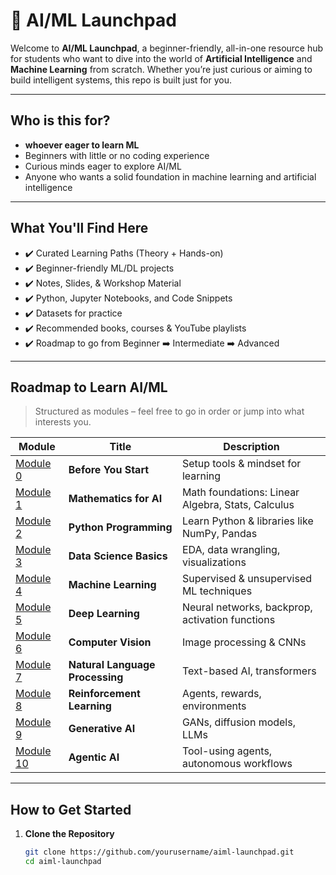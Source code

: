 # 🚀 AI/ML Launchpad

Welcome to **AI/ML Launchpad**, a beginner-friendly, all-in-one resource hub for students who want to dive into the world of **Artificial Intelligence** and **Machine Learning** from scratch. Whether you’re just curious or aiming to build intelligent systems, this repo is built just for you.

---

##  Who is this for?

-  **whoever eager to learn ML**
-  Beginners with little or no coding experience
-  Curious minds eager to explore AI/ML
-  Anyone who wants a solid foundation in machine learning and artificial intelligence

---

##  What You'll Find Here

- ✔️ Curated Learning Paths (Theory + Hands-on)
- ✔️ Beginner-friendly ML/DL projects
- ✔️ Notes, Slides, & Workshop Material
- ✔️ Python, Jupyter Notebooks, and Code Snippets
- ✔️ Datasets for practice
- ✔️ Recommended books, courses & YouTube playlists
- ✔️ Roadmap to go from Beginner ➡️ Intermediate ➡️ Advanced

---

##  Roadmap to Learn AI/ML

> Structured as modules – feel free to go in order or jump into what interests you.

| Module | Title | Description |
|--------|-------|-------------|
|  [Module 0](./Module-0-Before-You-Start/README.md) | **Before You Start** | Setup tools & mindset for learning |
|  [Module 1](./Module-1-The-Math-Behind-It-All/README.md) | **Mathematics for AI** | Math foundations: Linear Algebra, Stats, Calculus |
|  [Module 2](./Module-2-Building-Your-Foundation/README.md) | **Python Programming** | Learn Python & libraries like NumPy, Pandas |
|  [Module 3](./Module-3-Data-Science/README.md) | **Data Science Basics** | EDA, data wrangling, visualizations |
|  [Module 4](./Module-4-Machine-Learning/README.md) | **Machine Learning** | Supervised & unsupervised ML techniques |
|  [Module 5](./Module-5-Deep-Learning/README.md) | **Deep Learning** | Neural networks, backprop, activation functions |
|  [Module 6](./Module-6-Computer-Vision/README.md) | **Computer Vision** | Image processing & CNNs |
|  [Module 7](./Module-7-NLP/README.md) | **Natural Language Processing** | Text-based AI, transformers |
|  [Module 8](./Module-8-Reinforcement-Learning/README.md) | **Reinforcement Learning** | Agents, rewards, environments |
|  [Module 9](./Module-9-Generative-AI/README.md) | **Generative AI** | GANs, diffusion models, LLMs |
|  [Module 10](./Module-10-Agentic-AI/README.md) | **Agentic AI** | Tool-using agents, autonomous workflows |

---

##  How to Get Started

1. **Clone the Repository**
   ```bash
   git clone https://github.com/yourusername/aiml-launchpad.git
   cd aiml-launchpad
